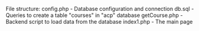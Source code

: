 File structure:
config.php - Database configuration and connection
db.sql - Queries to create a table "courses" in "acp" database
getCourse.php - Backend script to load data from the database
index1.php - The main page
